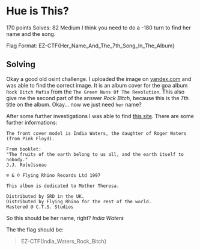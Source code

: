 # Hue is This?
170 points
Solves: 82  Medium
I think you need  to do a -180 turn to find her name and the song.

Flag Format: EZ-CTF{Her_Name_And_The_7th_Song_In_The_Album}

## Solving

Okay a good old osint challenge. I uploaded the image on [yandex.com](https://yandex.com/) and was able to find the correct image. It is an album cover for the goa album `Rock Bitch Mafia` 
from the `The Green Nuns Of The Revolution`. This also give me the second part of the answer *Rock Bitch*, because this is the 7th title on the album.
Okay... now we just need `her` name?

After some further investigations I was able to find [this site](https://www.discogs.com/de/release/3724-The-Green-Nuns-Of-The-Revolution-Rock-Bitch-Mafia).
There are some further informations:

```text
The front cover model is India Waters, the daughter of Roger Waters (from Pink Floyd).

From booklet:
"The fruits of the earth belong to us all, and the earth itself to nobody."
J.J. Ro[u]sseau

℗ & © Flying Rhino Records Ltd 1997

This album is dedicated to Mother Theresa.

Distributed by SRD in the UK.
Distributed by Flying Rhino for the rest of the world.
Mastered @ C.T.S. Studios
```

So this should be her name, right? *India Waters*

The the flag should be:

> EZ-CTF{India_Waters_Rock_Bitch}
